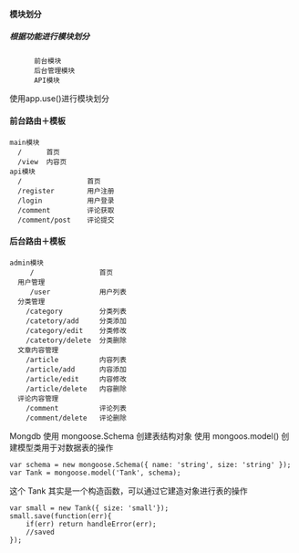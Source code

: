 
#### 模块划分
  ##### 根据功能进行模块划分
          前台模块
          后台管理模块
          API模块
  使用app.use()进行模块划分

#### 前台路由＋模板
```
main模块  
  /      首页  
  /view  内容页  
api模块
  /                首页
  /register        用户注册
  /login           用户登录
  /comment         评论获取
  /comment/post    评论提交
```
#### 后台路由＋模板
```
admin模块
     /                首页
  用户管理
     /user            用户列表
  分类管理
    /category         分类列表
    /catetory/add     分类添加
    /category/edit    分类修改
    /catetory/delete  分类删除
  文章内容管理
    /article          内容列表
    /article/add      内容添加
    /article/edit     内容修改
    /article/delete   内容删除
  评论内容管理
    /comment          评论列表
    /comment/delete   评论删除
```
Mongdb 使用 mongoose.Schema 创建表结构对象
使用 mongoos.model() 创建模型类用于对数据表的操作
```
var schema = new mongoose.Schema({ name: 'string', size: 'string' });
var Tank = mongoose.model('Tank', schema);
```
这个 Tank 其实是一个构造函数，可以通过它建造对象进行表的操作
```
var small = new Tank({ size: 'small'});
small.save(function(err){
    if(err) return handleError(err);
    //saved
});
```
